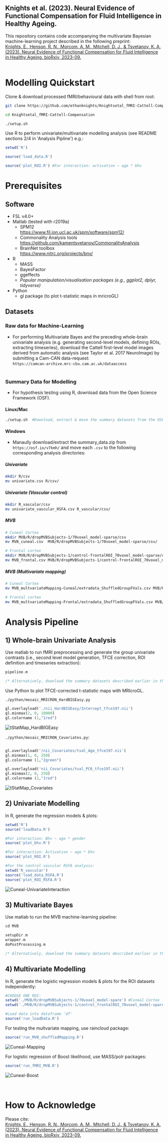 ## Knights et al. (2023). Neural Evidence of Functional Compensation for Fluid Intelligence in Healthy Ageing.

This repository contains code accompanying the multivariate Bayesian machine-learning project described in the following preprint:<br>
[Knights, E., Henson, R. N., Morcom, A. M., Mitchell, D. J., & Tsvetanov, K. A. (2023). Neural Evidence of Functional Compensation for Fluid Intelligence in Healthy Ageing. bioRxiv, 2023-09.](https://www.biorxiv.org/content/10.1101/2023.09.29.560099v1.full)
<br>
<br>

# **Modelling Quickstart**
Clone & download processed fMRI/behavioural data with shell from root:
```sh
git clone https://github.com/ethanknights/Knightsetal_fMRI-Cattell-Compensation

cd Knightsetal_fMRI-Cattell-Compensation

./setup.sh
```

Use R to perform univariate/multivariate modelling analysis (see README sections 2/4 in 'Analysis Pipline') e.g.: 
```r
setwd('R')

source('load_data.R')

source('plot_ROI.R') #For interaction: activation ~ age * bhv
```

# **Prerequisites**
## Software
- FSL v4.0+
- Matlab (tested with r2019a)
    - SPM12 <br>
    https://www.fil.ion.ucl.ac.uk/spm/software/spm12/
    - Commonality Analysis tools <br>
    https://github.com/kamentsvetanov/CommonalityAnalysis
    - BrainNet toolbox <br>
    https://www.nitrc.org/projects/bnv/
- R
    - MASS
    - BayesFactor
    - ggeffects
    - *Popular manipulation/visualisation packages (e.g., ggplot2, dplyr, tidyverse)*
- Python
    - gl package (to plot t-statistic maps in mricroGL)
 
## Datasets
### Raw data for Machine-Learning
- For performing Multivariate Bayes and the preceding whole-brain univariate analysis (e.g. generating second-level models, defining ROIs, extracting timeseries), download the  Cattell first-level model images derived from automatic analysis (see Taylor et al. 2017 NeuroImage) by submitting a Cam-CAN data-request: <br>```https://camcan-archive.mrc-cbu.cam.ac.uk/dataaccess``` <br><br>
### Summary Data for Modelling
- For hypothesis testing using R, download data from the Open Science Framework (OSF).

#### Linux/Mac


```sh
./setup.sh  #Download, extract & move the summary datasets from the OSF, to their required destinations
``` 

#### Windows
- Manaully download/extract the summary_data.zip from ```https://osf.io/v7kmh/```  and move each ```.csv``` to the following corresponding analysis directories:


##### Univariate
```sh
mkdir R/csv
mv univariate.csv R/csv/
```

##### Univariate (Vascular control)
```sh
mkdir R_vascular/csv
mv univariate_vascular_RSFA.csv R_vascular/csv/
```

##### MVB
```sh
# Cuneal Cortex
mkdir MVB/R/dropMVBSubjects-1/70voxel_model-sparse/csv
mv MVB_cuneal.csv  MVB/R/dropMVBSubjects-1/70voxel_model-sparse/csv/

# Frontal cortex
mkdir MVB/R/dropMVBSubjects-1/control-frontalROI_70voxel_model-sparse/csv
mv MVB_frontal.csv MVB/R/dropMVBSubjects-1/control-frontalROI_70voxel_model-sparse/csv
```

##### MVB (Multivariate mapping)
```sh
# Cuneal Cortex
mv MVB_multvariateMapping-Cuneal/extradata_ShuffledGroupFVals.csv MVB/R/dropMVBSubjects-1/70voxel_model-sparse/csv/

# Frontal cortex
mv MVB_multvariateMapping-Frontal/extradata_ShuffledGroupFVals.csv MVB/R/dropMVBSubjects-1/control-frontalROI_70voxel_model-sparse/csv
```
# **Analysis Pipeline**
## 1) Whole-brain Univariate Analysis
Use matlab to run fMRI preprocessing and generate the group univariate contrasts (i.e., second level model generation, TFCE correction, ROI definition and timeseries extraction):<br>
```c
pipeline.m

/* Alternatively, download the summary datasets described earlier in the Prerequisties section.
```

Use Python to plot TFCE-corrected t-statistic maps with MRIcroGL.
<br>

```./python/mosaic_MRICRON_HardBIGEasy.py```
```py
gl.overlayload('./nii_HardBIGEasy/Intercept_tfce197.nii')
gl.minmax(2, 0, 10000)
gl.colorname (1,"1red")
```

![tStatMap_HardBIGEasy](./python/nii_HardBIGEasy/HardBIGEasy_pos.png)

```./python/mosaic_MRICRON_Covariates.py```:
```py

gl.overlayload('/nii_Covariates/tval_Age_tfce197.nii')
gl.minmax(1, 0, 250)
gl.colorname (1,"2green")

gl.overlayload('nii_Covariates/tval_PC6_tfce197.nii')
gl.minmax(2, 0, 250)
gl.colorname (2,"1red")
```
![tStatMap_Covariates](./python/nii_Covariates/PerfANDAge_Additive.png)




## **2) Univariate Modelling**
In R, generate the regression models & plots:
<br>
```r
setwd('R')
source('loadData.R')

#For interaction: Bhv ~ age * gender
source('plot_bhv.R')

#For interaction: Activation ~ age * bhv
source('plot_ROI.R')

#For the control vascular RSFA analysis:
setwd('R_vascular')
source('load_data_RSFA.R')
source('plot_ROI_RSFA.R')
```

![Cuneal-UnivariateInteraction](./R/lSPOCBYbhv_withAgeTert.png)


## **3) Multivariate Bayes**
Use matlab to run the MVB machine-learning pipeline:
```c
cd MVB

setupDir.m
wrapper.m
doPostProcessing.m

/* Alternatively, download the summary datasets described earlier in the Prerequisties section.
```

## **4) Multivariate Modelling**
In R, generate the logistic regression models & plots for the ROI datasets independently:
<br>
```r
#CHOOSE ONE ROI: 
setwd('./MVB/R/dropMVBSubjects-1/70voxel_model-spare') #Cuneal Cortex
setwd('./MVB/R/dropMVBSubjects-1/control_frontalROI_70voxel_model-spare') #Frontal Cortex

#Load data into dataframe 'df'
source('run_loadData.R')
```

For testing the multvariate mapping, use raincloud package:

```r
source('run_MVB_shuffledMapping.R') 
```

![Cuneal-Mapping](./MVB/R/dropMVBSubjects-1/70voxel_model-sparse/images/shuffledMVB.png)

For logistic regression of Boost likelihood, use MASS/polr packages:
```r
source('run_fMRI_MVB.R')
```

![Cuneal-Boost](./MVB/R/dropMVBSubjects-1/70voxel_model-sparse/images/Boost_geom_density.png)

<br>

# How to Acknowledge
Please cite: <br>
[Knights, E., Henson, R. N., Morcom, A. M., Mitchell, D. J., & Tsvetanov, K. A. (2023). Neural Evidence of Functional Compensation for Fluid Intelligence in Healthy Ageing. bioRxiv, 2023-09.](https://www.biorxiv.org/content/10.1101/2023.09.29.560099v1.full)
